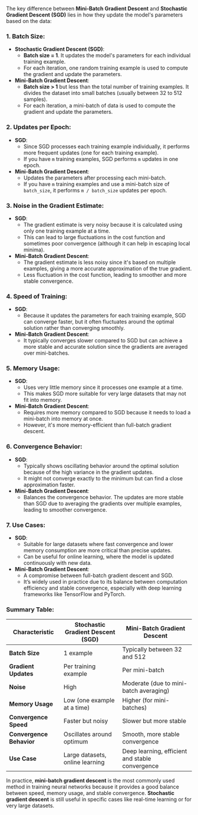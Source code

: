 The key difference between **Mini-Batch Gradient Descent** and **Stochastic Gradient Descent (SGD)** lies in how they update the model's parameters based on the data:

### 1. **Batch Size**:
   - **Stochastic Gradient Descent (SGD)**:
     - **Batch size = 1**. It updates the model's parameters for each individual training example.
     - For each iteration, one random training example is used to compute the gradient and update the parameters.
   - **Mini-Batch Gradient Descent**:
     - **Batch size > 1** but less than the total number of training examples. It divides the dataset into small batches (usually between 32 to 512 samples).
     - For each iteration, a mini-batch of data is used to compute the gradient and update the parameters.

### 2. **Updates per Epoch**:
   - **SGD**:
     - Since SGD processes each training example individually, it performs more frequent updates (one for each training example).
     - If you have `m` training examples, SGD performs `m` updates in one epoch.
   - **Mini-Batch Gradient Descent**:
     - Updates the parameters after processing each mini-batch.
     - If you have `m` training examples and use a mini-batch size of `batch_size`, it performs `m / batch_size` updates per epoch.

### 3. **Noise in the Gradient Estimate**:
   - **SGD**:
     - The gradient estimate is very noisy because it is calculated using only one training example at a time.
     - This can lead to large fluctuations in the cost function and sometimes poor convergence (although it can help in escaping local minima).
   - **Mini-Batch Gradient Descent**:
     - The gradient estimate is less noisy since it's based on multiple examples, giving a more accurate approximation of the true gradient.
     - Less fluctuation in the cost function, leading to smoother and more stable convergence.

### 4. **Speed of Training**:
   - **SGD**:
     - Because it updates the parameters for each training example, SGD can converge faster, but it often fluctuates around the optimal solution rather than converging smoothly.
   - **Mini-Batch Gradient Descent**:
     - It typically converges slower compared to SGD but can achieve a more stable and accurate solution since the gradients are averaged over mini-batches.

### 5. **Memory Usage**:
   - **SGD**:
     - Uses very little memory since it processes one example at a time.
     - This makes SGD more suitable for very large datasets that may not fit into memory.
   - **Mini-Batch Gradient Descent**:
     - Requires more memory compared to SGD because it needs to load a mini-batch into memory at once.
     - However, it's more memory-efficient than full-batch gradient descent.

### 6. **Convergence Behavior**:
   - **SGD**:
     - Typically shows oscillating behavior around the optimal solution because of the high variance in the gradient updates.
     - It might not converge exactly to the minimum but can find a close approximation faster.
   - **Mini-Batch Gradient Descent**:
     - Balances the convergence behavior. The updates are more stable than SGD due to averaging the gradients over multiple examples, leading to smoother convergence.

### 7. **Use Cases**:
   - **SGD**:
     - Suitable for large datasets where fast convergence and lower memory consumption are more critical than precise updates.
     - Can be useful for online learning, where the model is updated continuously with new data.
   - **Mini-Batch Gradient Descent**:
     - A compromise between full-batch gradient descent and SGD.
     - It’s widely used in practice due to its balance between computation efficiency and stable convergence, especially with deep learning frameworks like TensorFlow and PyTorch.

### Summary Table:

| Characteristic          | Stochastic Gradient Descent (SGD) | Mini-Batch Gradient Descent         |
|-------------------------|-----------------------------------|-------------------------------------|
| **Batch Size**           | 1 example                        | Typically between 32 and 512        |
| **Gradient Updates**     | Per training example             | Per mini-batch                     |
| **Noise**                | High                             | Moderate (due to mini-batch averaging) |
| **Memory Usage**         | Low (one example at a time)      | Higher (for mini-batches)           |
| **Convergence Speed**    | Faster but noisy                 | Slower but more stable              |
| **Convergence Behavior** | Oscillates around optimum        | Smooth, more stable convergence     |
| **Use Case**             | Large datasets, online learning  | Deep learning, efficient and stable convergence |

In practice, **mini-batch gradient descent** is the most commonly used method in training neural networks because it provides a good balance between speed, memory usage, and stable convergence. **Stochastic gradient descent** is still useful in specific cases like real-time learning or for very large datasets.
